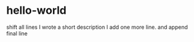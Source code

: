 # hello-world
shift all lines
I wrote a short description
I add one more line.
and append final line

